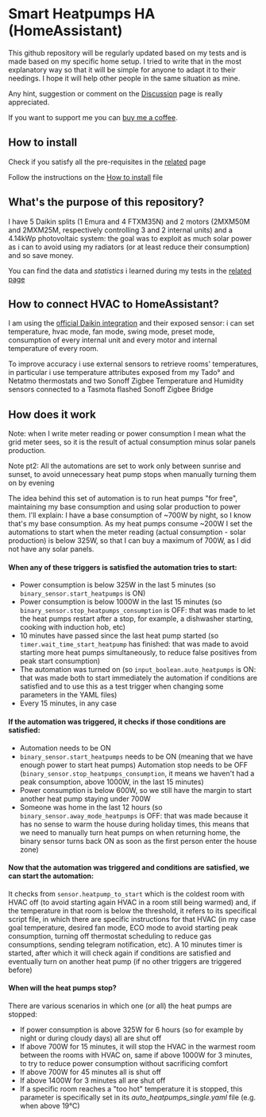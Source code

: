 # Smart Heatpumps HA (HomeAssistant)

This github repository will be regularly updated based on my tests and is made based on my specific home setup.
I tried to write that in the most explanatory way so that it will be simple for anyone to adapt it to their needings.
I hope it will help other people in the same situation as mine.

Any hint, suggestion or comment on the [Discussion](https://github.com/ilpiccoli/smart-heatpumps-ha/discussions) page is really appreciated.

If you want to support me you can [buy me a coffee](https://www.buymeacoffee.com/ilpiccoli).

## How to install
Check if you satisfy all the pre-requisites in the [related](https://github.com/ilpiccoli/smart-heatpumps-ha/blob/main/pre-requisites.md) page

Follow the instructions on the [How to install](https://github.com/ilpiccoli/smart-heatpumps-ha/blob/main/how_to_install.md) file

## What's the purpose of this repository?
I have 5 Daikin splits (1 Emura and 4 FTXM35N) and 2 motors (2MXM50M and 2MXM25M, respectively controlling 3 and 2 internal units) and a 4.14kWp photovoltaic system: the goal was to exploit as much solar power as i can to avoid using my radiators (or at least reduce their consumption) and so save money.

You can find the data and *statistics* i learned during my tests in the [related page](https://github.com/ilpiccoli/smart-heatpumps-ha/blob/main/some_numbers.md)

## How to connect HVAC to HomeAssistant?
I am using the [official Daikin integration](https://www.home-assistant.io/integrations/daikin/) and their exposed sensor: i can set temperature, hvac mode, fan mode, swing mode, preset mode, consumption of every internal unit and every motor and internal temperature of every room.

To improve accuracy i use external sensors to retrieve rooms' temperatures, in particular i use temperature attributes exposed from my Tado° and Netatmo thermostats and two Sonoff Zigbee Temperature and Humidity sensors connected to a Tasmota flashed Sonoff Zigbee Bridge

## How does it work
Note: when I write meter reading or power consumption I mean what the grid meter sees, so it is the result of actual consumption minus solar panels production.

Note pt2: All the automations are set to work only between sunrise and sunset, to avoid unnecessary heat pump stops when manually turning them on by evening

The idea behind this set of automation is to run heat pumps "for free", maintaining my base consumption and using solar production to power them. I'll explain: I have a base consumption of ~700W by night, so I know that's my base consumption. As my heat pumps consume ~200W I set the automations to start when the meter reading (actual consumption - solar production) is below 325W, so that I can buy a maximum of 700W, as I did not have any solar panels.

#### When any of these triggers is satisfied the automation tries to start:
- Power consumption is below 325W in the last 5 minutes (so `binary_sensor.start_heatpumps` is ON)
- Power consumption is below 1000W in the last 15 minutes (so `binary_sensor.stop_heatpumps_consumption` is OFF: that was made to let the heat pumps restart after a stop, for example, a dishwasher starting, cooking with induction hob, etc)
- 10 minutes have passed since the last heat pump started (so `timer.wait_time_start_heatpump` has finished: that was made to avoid starting more heat pumps simultaneously, to reduce false positives from peak start consumption)
- The automation was turned on (so `input_boolean.auto_heatpumps` is ON: that was made both to start immediately the automation if conditions are satisfied and to use this as a test trigger when changing some parameters in the YAML files)
- Every 15 minutes, in any case


#### If the automation was triggered, it checks if those conditions are satisfied:
- Automation needs to be ON
- `binary_sensor.start_heatpumps` needs to be ON (meaning that we have enough power to start heat pumps)
Automation stop needs to be OFF (`binary_sensor.stop_heatpumps_consumption`, it means we haven't had a peak consumption, above 1000W, in the last 15 minutes)
- Power consumption is below 600W, so we still have the margin to start another heat pump staying under 700W
- Someone was home in the last 12 hours (so `binary_sensor.away_mode_heatpumps` is OFF: that was made because it has no sense to warm the house during holiday times, this means that we need to manually turn heat pumps on when returning home, the binary sensor turns back ON as soon as the first person enter the house zone)


#### Now that the automation was triggered and conditions are satisfied, we can start the automation:
It checks from `sensor.heatpump_to_start` which is the coldest room with HVAC off (to avoid starting again HVAC in a room still being warmed) and, if the temperature in that room is below the threshold, it refers to its specifical script file, in which there are specific instructions for that HVAC (in my case goal temperature, desired fan mode, ECO mode to avoid starting peak consumption, turning off thermostat scheduling to reduce gas consumptions, sending telegram notification, etc). A 10 minutes timer is started, after which it will check again if conditions are satisfied and eventually turn on another heat pump (if no other triggers are triggered before)


#### When will the heat pumps stop?
There are various scenarios in which one (or all) the heat pumps are stopped:
- If power consumption is above 325W for 6 hours (so for example by night or during cloudy days) all are shut off
- If above 700W for 15 minutes, it will stop the HVAC in the warmest room between the rooms with HVAC on, same if above 1000W for 3 minutes, to try to reduce power consumption without sacrificing comfort
- If above 700W for 45 minutes all is shut off
- If above 1400W for 3 minutes all are shut off
- If a specific room reaches a "too hot" temperature it is stopped, this parameter is specifically set in its *auto_heatpumps_single.yaml* file (e.g. when above 19°C)


